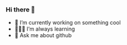 ### Hi there 👋

- 🔭 I’m currently working on something cool
- 🧑🏻‍💻 I’m always learning 
- 💬 Ask me about github
